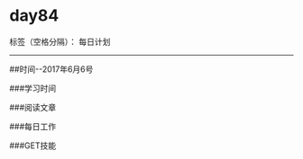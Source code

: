 # day84

标签（空格分隔）： 每日计划

---
##时间--2017年6月6号

###学习时间<br>


###阅读文章<br>


###每日工作<br>


###GET技能


 

